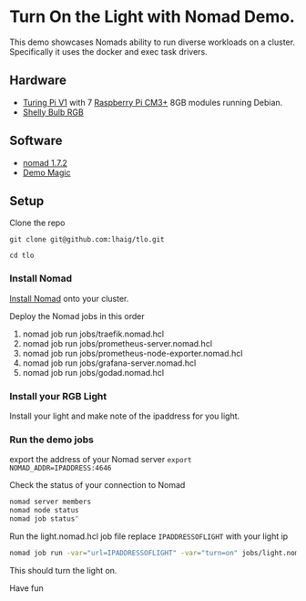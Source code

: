 # Turn On the Light with Nomad Demo.

This demo showcases Nomads ability to run diverse workloads on a cluster. Specifically it uses the docker and exec task drivers.

## Hardware
* [Turing Pi V1](https://turingpi.com/) with 7 [Raspberry Pi CM3+](https://www.raspberrypi.com/products/compute-module-3-plus/) 8GB modules running Debian.  
* [Shelly Bulb RGB](https://www.shelly.com/en-de/products/product-overview/shelly-duo-rgbw)

## Software
* [nomad 1.7.2](https://releases.hashicorp.com/nomad/)
* [Demo Magic](https://github.com/paxtonhare/demo-magic/tree/master)

## Setup

Clone the repo
```
git clone git@github.com:lhaig/tlo.git
```

```
cd tlo
```

### Install Nomad
[Install Nomad](https://developer.hashicorp.com/nomad/tutorials/cluster-setup) onto your cluster. 

Deploy the Nomad jobs in this order

1. nomad job run jobs/traefik.nomad.hcl
2. nomad job run jobs/prometheus-server.nomad.hcl
3. nomad job run jobs/prometheus-node-exporter.nomad.hcl 
4. nomad job run jobs/grafana-server.nomad.hcl
5. nomad job run jobs/godad.nomad.hcl

### Install your RGB Light

Install your light and make note of the ipaddress for you light.

### Run the demo jobs
export the address of your Nomad server
`export NOMAD_ADDR=IPADDRESS:4646`

Check the status of your connection to Nomad
```bash
nomad server members
nomad node status
nomad job status"

```
Run the light.nomad.hcl job file replace `IPADDRESSOFLIGHT` with your light ip
```bash
nomad job run -var="url=IPADDRESSOFLIGHT" -var="turn=on" jobs/light.nomad.hcl
```
This should turn the light on.

Have fun 
